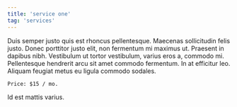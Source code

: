 ```yaml
---
title: 'service one'
tag: 'services'
---
```


Duis semper justo quis est rhoncus pellentesque. Maecenas sollicitudin felis justo. Donec porttitor justo elit, non fermentum mi maximus ut. Praesent in dapibus nibh. Vestibulum ut tortor vestibulum, varius eros a, commodo mi. Pellentesque hendrerit arcu sit amet commodo fermentum. In at efficitur leo. Aliquam feugiat metus eu ligula commodo sodales.

`Price: $15 / mo.`

Id est mattis varius.
